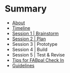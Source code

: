 # Summary

* [About](README.md)
* [Timeline](timeline.md)
* [Session 1 | Brainstorm](session1.md)
* [Session 2 | Plan](session2.md)
* Session 3 | Prototype
* Session 4 | Build
* Session 5 | Test & Revise
* [Tips for FABpal Check In](checkIn.md)
* [Guidelines](guidelines.md)

